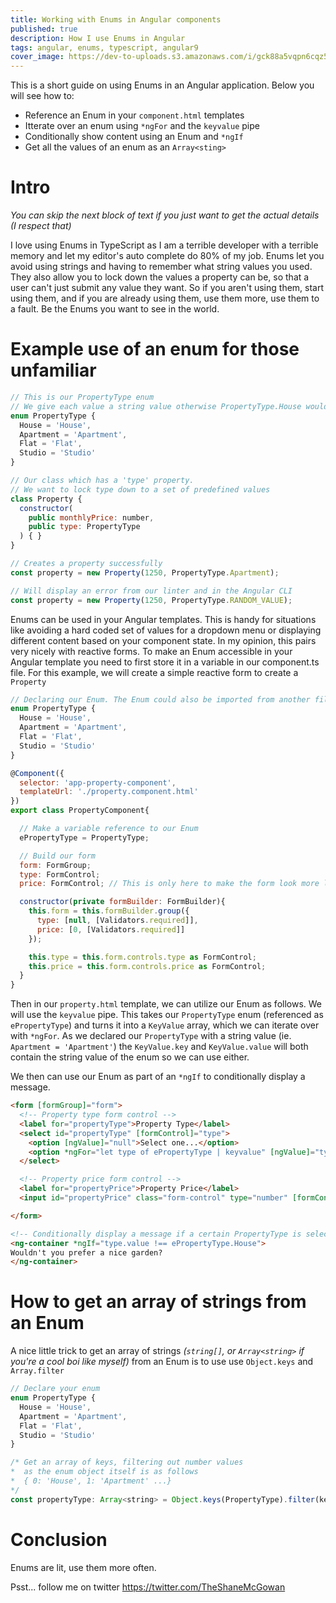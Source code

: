 ```yaml
---
title: Working with Enums in Angular components
published: true
description: How I use Enums in Angular 
tags: angular, enums, typescript, angular9
cover_image: https://dev-to-uploads.s3.amazonaws.com/i/gck88a5vqpn6cqz5uqnc.jpg
---
```


This is a short guide on using Enums in an Angular application.
Below you will see how to:
 - Reference an Enum in your `component.html` templates 
 - Itterate over an enum using `*ngFor` and the `keyvalue` pipe
 - Conditionally show content using an Enum and `*ngIf`
 - Get all the values of an enum as an `Array<sting>`

# Intro 
*You can skip the next block of text if you just want to get the actual details (I respect that)*

I love using Enums in TypeScript as I am a terrible developer with a terrible memory and let my editor's auto complete do 80% of my job. Enums let you avoid using strings and having to remember what string values you used. They also allow you to lock down the values a property can be, so that a user can't just submit any value they want. So if you aren't using them, start using them, and if you are already using them, use them more, use them to a fault. Be the Enums you want to see in the world.

# Example use of an enum for those unfamiliar
```javascript
// This is our PropertyType enum
// We give each value a string value otherwise PropertyType.House would return 0, Property.Apartment would return 1, and so on
enum PropertyType {
  House = 'House',
  Apartment = 'Apartment',
  Flat = 'Flat',
  Studio = 'Studio'
}

// Our class which has a 'type' property.
// We want to lock type down to a set of predefined values
class Property {
  constructor(
    public monthlyPrice: number,
    public type: PropertyType
  ) { }
}

// Creates a property successfully
const property = new Property(1250, PropertyType.Apartment);

// Will display an error from our linter and in the Angular CLI
const property = new Property(1250, PropertyType.RANDOM_VALUE);

```

Enums can be used in your Angular templates. This is handy for situations like avoiding a hard coded set of values for a dropdown menu or displaying different content based on your component state. In my opinion, this pairs very nicely with reactive forms.
To make an Enum accessible in your Angular template you need to first store it in a variable in our component.ts file. For this example, we will create a simple reactive form to create a `Property`

```javascript
// Declaring our Enum. The Enum could also be imported from another file if needed 
enum PropertyType {
  House = 'House',
  Apartment = 'Apartment',
  Flat = 'Flat',
  Studio = 'Studio'
}

@Component({
  selector: 'app-property-component',
  templateUrl: './property.component.html'
})
export class PropertyComponent{

  // Make a variable reference to our Enum
  ePropertyType = PropertyType;

  // Build our form
  form: FormGroup;
  type: FormControl;
  price: FormControl; // This is only here to make the form look more l3g1t

  constructor(private formBuilder: FormBuilder){
    this.form = this.formBuilder.group({
      type: [null, [Validators.required]],
      price: [0, [Validators.required]]
    });

    this.type = this.form.controls.type as FormControl;
    this.price = this.form.controls.price as FormControl;
  }
}
```
Then in our `property.html` template, we can utilize our Enum as follows. We will use the `keyvalue` pipe. This takes our `PropertyType` enum (referenced as `ePropertyType`) and turns it into a `KeyValue` array, which we can iterate over with `*ngFor`. As we declared our `PropertyType` with a string value (ie. `Apartment = 'Apartment'`) the `KeyValue.key` and `KeyValue.value` will both contain the string value of the enum so we can use either.

We then can use our Enum as part of an `*ngIf` to conditionally display a message.
```html
<form [formGroup]="form">
  <!-- Property type form control -->
  <label for="propertyType">Property Type</label>
  <select id="propertyType" [formControl]="type">
    <option [ngValue]="null">Select one...</option>
    <option *ngFor="let type of ePropertyType | keyvalue" [ngValue]="type.value">{{type.value}}</option>
  </select>

  <!-- Property price form control -->
  <label for="propertyPrice">Property Price</label>
  <input id="propertyPrice" class="form-control" type="number" [formControl]="price" placeholder="Street...">

</form>

<!-- Conditionally display a message if a certain PropertyType is selected (or not selected) -->
<ng-container *ngIf="type.value !== ePropertyType.House">
Wouldn't you prefer a nice garden?
</ng-container>
```


# How to get an array of strings from an Enum
A nice little trick to get an array of strings _(`string[]`, or `Array<string>` if you're a cool boi like myself)_ from an Enum is to use use `Object.keys` and `Array.filter`

```javascript
// Declare your enum
enum PropertyType {
  House = 'House',
  Apartment = 'Apartment',
  Flat = 'Flat',
  Studio = 'Studio'
}

/* Get an array of keys, filtering out number values
*  as the enum object itself is as follows
*  { 0: 'House', 1: 'Apartment' ...}
*/
const propertyType: Array<string> = Object.keys(PropertyType).filter(key => isNaN(+key));
```

# Conclusion
Enums are lit, use them more often. 

Psst... follow me on twitter https://twitter.com/TheShaneMcGowan